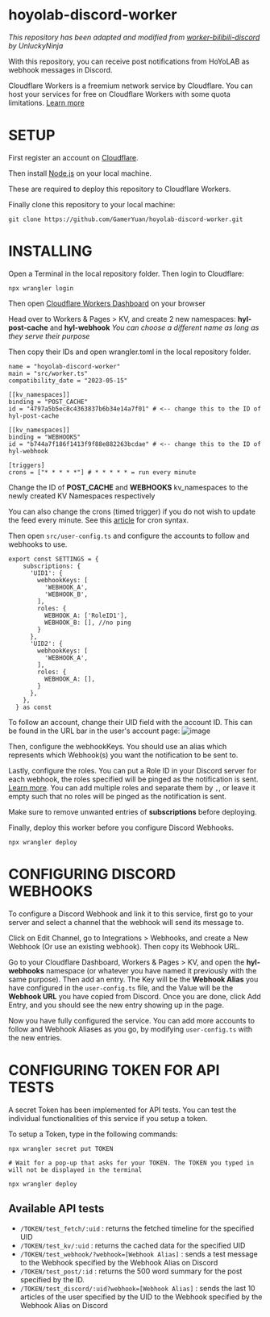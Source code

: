 # hoyolab-discord-worker

*This repository has been adapted and modified from [worker-bilibili-discord](https://github.com/UnluckyNinja/worker-bilibili-discord) by UnluckyNinja*

With this repository, you can receive post notifications from HoYoLAB as webhook messages in Discord.

Cloudflare Workers is a freemium network service by Cloudflare. You can host your services for free on Cloudflare Workers with some quota limitations. [Learn more](https://workers.cloudflare.com/)

# SETUP

First register an account on [Cloudflare](https://www.cloudflare.com/en-gb/).

Then install [Node.js](https://nodejs.org/en) on your local machine.

These are required to deploy this repository to Cloudflare Workers.

Finally clone this repository to your local machine:

```
git clone https://github.com/GamerYuan/hoyolab-discord-worker.git
```

# INSTALLING

Open a Terminal in the local repository folder. Then login to Cloudflare:
```
npx wrangler login
```

Then open [Cloudflare Workers Dashboard](https://dash.cloudflare.com/) on your browser

Head over to Workers & Pages > KV, and create 2 new namespaces: **hyl-post-cache** and **hyl-webhook**
*You can choose a different name as long as they serve their purpose*

Then copy their IDs and open wrangler.toml in the local repository folder.

```
name = "hoyolab-discord-worker"
main = "src/worker.ts"
compatibility_date = "2023-05-15"

[[kv_namespaces]]
binding = "POST_CACHE"
id = "4797a5b5ec8c4363837b6b34e14a7f01" # <-- change this to the ID of hyl-post-cache

[[kv_namespaces]]
binding = "WEBHOOKS"
id = "b744a7f186f1413f9f88e882263bcdae" # <-- change this to the ID of hyl-webhook

[triggers]
crons = ["* * * * *"] # * * * * * = run every minute
```

Change the ID of **POST_CACHE** and **WEBHOOKS** kv_namespaces to the newly created KV Namespaces respectively

You can also change the crons (timed trigger) if you do not wish to update the feed every minute. See this [article](https://developers.cloudflare.com/workers/configuration/cron-triggers/) for cron syntax.

Then open `src/user-config.ts` and configure the accounts to follow and webhooks to use.

```
export const SETTINGS = {
    subscriptions: {
      'UID1': {
        webhookKeys: [
          'WEBHOOK_A',
          'WEBHOOK_B',
        ],
        roles: {
          WEBHOOK_A: ['RoleID1'],
          WEBHOOK_B: [], //no ping
        }
      },
      'UID2': {
        webhookKeys: [
          'WEBHOOK_A',
        ],
        roles: {
          WEBHOOK_A: [],
        }
      },
    }, 
  } as const
```

To follow an account, change their UID field with the account ID. This can be found in the URL bar in the user's account page:
![image](https://github.com/GamerYuan/hoyolab-discord-worker/assets/99809097/695cb6a8-0f56-4cc0-a691-7ee1b04ae56f)

Then, configure the webhookKeys. You should use an alias which represents which Webhook(s) you want the notification to be sent to.

Lastly, configure the roles. You can put a Role ID in your Discord server for each webhook, the roles specified will be pinged as the notification is sent. [Learn more](https://www.itgeared.com/how-to-get-role-id-on-discord). You can add multiple roles and separate them by `,`, or leave it empty such that no roles will be pinged as the notification is sent.

Make sure to remove unwanted entries of **subscriptions** before deploying.

Finally, deploy this worker before you configure Discord Webhooks.
```
npx wrangler deploy
```

# CONFIGURING DISCORD WEBHOOKS

To configure a Discord Webhook and link it to this service, first go to your server and select a channel that the webhook will send its message to. 

Click on Edit Channel, go to Integrations > Webhooks, and create a New Webhook (Or use an existing webhook). Then copy its Webhook URL.

Go to your Cloudflare Dashboard, Workers & Pages > KV, and open the **hyl-webhooks** namespace (or whatever you have named it previously with the same purpose). Then add an entry. The Key will be the **Webhook Alias** you have configured in the `user-config.ts` file, and the Value will be the **Webhook URL** you have copied from Discord. Once you are done, click Add Entry, and you should see the new entry showing up in the page.

Now you have fully configured the service. You can add more accounts to follow and Webhook Aliases as you go, by modifying `user-config.ts` with the new entries.

# CONFIGURING TOKEN FOR API TESTS

A secret Token has been implemented for API tests. You can test the individual functionalities of this service if you setup a token. 

To setup a Token, type in the following commands:
```
npx wrangler secret put TOKEN

# Wait for a pop-up that asks for your TOKEN. The TOKEN you typed in will not be displayed in the terminal

npx wrangler deploy
```

## Available API tests
- `/TOKEN/test_fetch/:uid` : returns the fetched timeline for the specified UID
- `/TOKEN/test_kv/:uid` : returns the cached data for the specified UID
- `/TOKEN/test_webhook/?webhook=[Webhook Alias]` : sends a test message to the Webhook specified by the Webhook Alias on Discord
- `/TOKEN/test_post/:id` : returns the 500 word summary for the post specified by the ID.
- `/TOKEN/test_discord/:uid?webhook=[Webhook Alias]` : sends the last 10 articles of the user specified by the UID to the Webhook specified by the Webhook Alias on Discord
